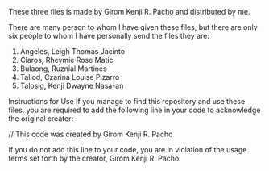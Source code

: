 These three files is made by Girom Kenji R. Pacho and distributed by me. 

There are many person to whom I have given these files, but there are only six people to whom I have personally send the files they are:
1. Angeles, Leigh Thomas Jacinto
2. Claros, Rheymie Rose Matic
3. Bulaong, Ruznial Martines
4. Tallod, Czarina Louise Pizarro
5. Talosig, Kenji Dwayne Nasa-an


Instructions for Use
If you manage to find this repository and use these files, you are required to add the following line in your code to acknowledge the original creator:

// This code was created by Girom Kenji R. Pacho

If you do not add this line to your code, you are in violation of the usage terms set forth by the creator, Girom Kenji R. Pacho.